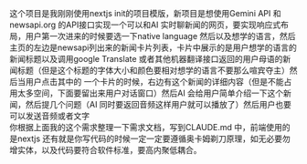 这个项目是我刚刚使用nextjs init的项目模版，新项目是想使用Gemini API 和 newsapi.org 的API接口实现一个可以和AI 
  实时聊新闻的网页，要实现响应式布局，用户第一次进来的时候要选一下native language 
  然后以及想学的语言，然后主页的左边是newsapi列出来的新闻卡片列表，卡片中展示的是用户想学的语言的新闻标题以及调用google Translate 
  或者其他机器翻译接口返回的用户母语的新闻标题（但是这个标题的字体大小和颜色要相对想学的语言不要那么喧宾夺主）然后当用户点击其中的
  一个卡片的时候，右边有这个新闻的详细内容（但是不能占用太多空间，下面要留出来用户对话窗口）然后AI 
  会给用户简单介绍一下这个新闻，然后提几个问题（AI 同时要返回音频这样用户就可以播放了）然后用户也要可以发送音频或者文字\
  你根据上面我的这个需求整理一下需求文档，写到CLAUDE.md 中，前端使用的是nextjs 
  还有就是你写代码的时候一定一定要遵循奥卡姆剃刀原理，如无必要勿增实体，以及代码要符合软件标准，要高内聚低耦合。